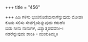 +++
title = "456"

+++
ಪಿಡಿ ಗಳಿಸು ಭುಜಿಸೊಡೆಯನಾಗೆನ್ನುವುದು ಮೋಹ।  
ಕೊಡು ಸಲಿಸು ಸೇವೆಗೈಯೆನ್ನುವುದು ಕರುಣೆ॥  
ಬಿಡು ನೀನು ನಾನುಗಳ, ವಿಶ್ವಾತ್ಮಪದವನೀ-।  
ನಡರೆನ್ನುವುದು ಶಾಂತಿ - ಮಂಕುತಿಮ್ಮ॥  
